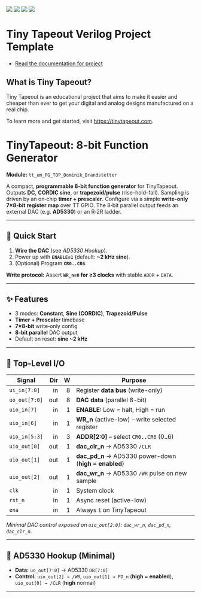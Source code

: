 ![](../../workflows/gds/badge.svg) ![](../../workflows/docs/badge.svg) ![](../../workflows/test/badge.svg) ![](../../workflows/fpga/badge.svg)

# Tiny Tapeout Verilog Project Template

- [Read the documentation for project](docs/info.md)

## What is Tiny Tapeout?

Tiny Tapeout is an educational project that aims to make it easier and cheaper than ever to get your digital and analog designs manufactured on a real chip.

To learn more and get started, visit https://tinytapeout.com.

# TinyTapeout: 8-bit Function Generator
**Module:** `tt_um_FG_TOP_Dominik_Brandstetter`

A compact, **programmable 8‑bit function generator** for TinyTapeout. Outputs **DC**, **CORDIC sine**, or **trapezoid/pulse** (rise–hold–fall). Sampling is driven by an on‑chip **timer + prescaler**. Configure via a simple **write‑only 7×8‑bit register map** over TT GPIO. The 8‑bit parallel output feeds an external DAC (e.g. **AD5330**) or an R‑2R ladder.

---

## 🚀 Quick Start
1. **Wire the DAC** (see *AD5330 Hookup*).
2. Power up with **`ENABLE=1`** (default: **~2 kHz sine**).
3. (Optional) Program **`CR0..CR6`**.

**Write protocol:** Assert **`WR_n=0` for ≥3 clocks** with stable `ADDR` + `DATA`.

---

## ✨ Features
- 3 modes: **Constant**, **Sine (CORDIC)**, **Trapezoid/Pulse**
- **Timer + Prescaler** timebase
- **7×8‑bit** write‑only config
- **8‑bit parallel** DAC output
- Default on reset: **sine ~2 kHz**

---

## 🧰 Top‑Level I/O
| Signal         | Dir | W | Purpose |
|---|---:|---:|---|
| `ui_in[7:0]`   | in  | 8 | Register **data bus** (write-only) |
| `uo_out[7:0]`  | out | 8 | **DAC data** (parallel 8-bit) |
| `uio_in[7]`    | in  | 1 | **ENABLE:** Low = halt, High = run |
| `uio_in[6]`    | in  | 1 | **WR_n** (active-low) – write selected register |
| `uio_in[5:3]`  | in  | 3 | **ADDR[2:0]** – select `CR0..CR6` (0..6) |
| `uio_out[0]`   | out | 1 | **dac_clr_n** → AD5330 `/CLR` |
| `uio_out[1]`   | out | 1 | **dac_pd_n** → AD5330 power-down (**high = enabled**) |
| `uio_out[2]`   | out | 1 | **dac_wr_n** → AD5330 `/WR` pulse on new sample |
| `clk`          | in  | 1 | System clock |
| `rst_n`        | in  | 1 | Async reset (active-low) |
| `ena`          | in  | 1 | Always `1` on TinyTapeout |

_Minimal DAC control exposed on `uio_out[2:0]`: `dac_wr_n`, `dac_pd_n`, `dac_clr_n`._

---

## 🔌 AD5330 Hookup (Minimal)
- **Data:** `uo_out[7:0]` → AD5330 `DB[7:0]`
- **Control:** `uio_out[2] → /WR`, `uio_out[1] → PD_n` (**high = enabled**), `uio_out[0] → /CLR` (**high** normal)

---
